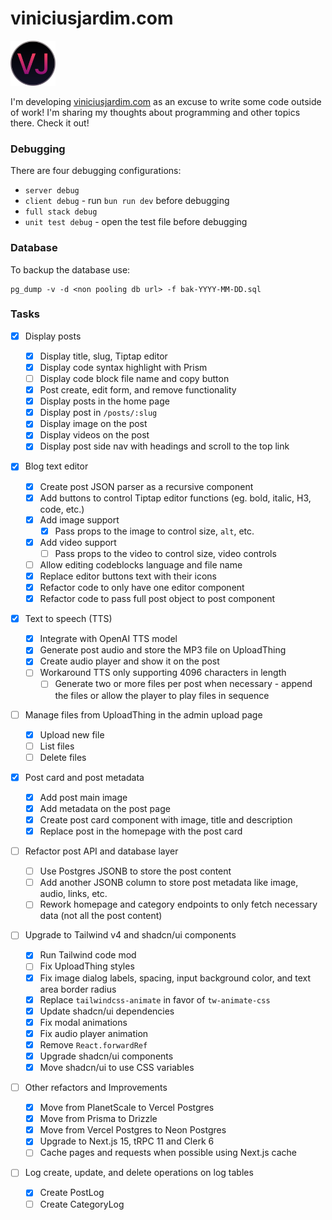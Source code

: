 # viniciusjardim.com

<img src="public/favicon-2.svg" alt="viniciusjardim.com logo" width="72" height="72">

I'm developing [viniciusjardim.com](https://www.viniciusjardim.com/) as an excuse to write some code outside of work! I'm sharing my thoughts about programming and other topics there. Check it out!

### Debugging

There are four debugging configurations:

- `server debug`
- `client debug` - run `bun run dev` before debugging
- `full stack debug`
- `unit test debug` - open the test file before debugging

### Database

To backup the database use:

```
pg_dump -v -d <non pooling db url> -f bak-YYYY-MM-DD.sql
```

### Tasks

- [x] Display posts
  - [x] Display title, slug, Tiptap editor
  - [x] Display code syntax highlight with Prism
  - [ ] Display code block file name and copy button
  - [x] Post create, edit form, and remove functionality
  - [x] Display posts in the home page
  - [x] Display post in `/posts/:slug`
  - [x] Display image on the post
  - [x] Display videos on the post
  - [x] Display post side nav with headings and scroll to the top link
- [x] Blog text editor

  - [x] Create post JSON parser as a recursive component
  - [x] Add buttons to control Tiptap editor functions (eg. bold, italic, H3, code, etc.)
  - [x] Add image support
    - [x] Pass props to the image to control size, `alt`, etc.
  - [x] Add video support
    - [ ] Pass props to the video to control size, video controls
  - [ ] Allow editing codeblocks language and file name
  - [x] Replace editor buttons text with their icons
  - [x] Refactor code to only have one editor component
  - [x] Refactor code to pass full post object to post component

- [x] Text to speech (TTS)
  - [x] Integrate with OpenAI TTS model
  - [x] Generate post audio and store the MP3 file on UploadThing
  - [x] Create audio player and show it on the post
  - [ ] Workaround TTS only supporting 4096 characters in length
    - [ ] Generate two or more files per post when necessary - append the files or allow the player to play files in sequence
- [ ] Manage files from UploadThing in the admin upload page
  - [x] Upload new file
  - [ ] List files
  - [ ] Delete files
- [x] Post card and post metadata
  - [x] Add post main image
  - [x] Add metadata on the post page
  - [x] Create post card component with image, title and description
  - [x] Replace post in the homepage with the post card
- [ ] Refactor post API and database layer
  - [ ] Use Postgres JSONB to store the post content
  - [ ] Add another JSONB column to store post metadata like image, audio, links, etc.
  - [ ] Rework homepage and category endpoints to only fetch necessary data (not all the post content)
- [ ] Upgrade to Tailwind v4 and shadcn/ui components
  - [x] Run Tailwind code mod
  - [ ] Fix UploadThing styles
  - [x] Fix image dialog labels, spacing, input background color, and text area border radius
  - [x] Replace `tailwindcss-animate` in favor of `tw-animate-css`
  - [x] Update shadcn/ui dependencies
  - [x] Fix modal animations
  - [x] Fix audio player animation
  - [x] Remove `React.forwardRef`
  - [x] Upgrade shadcn/ui components
  - [x] Move shadcn/ui to use CSS variables
- [ ] Other refactors and Improvements
  - [x] Move from PlanetScale to Vercel Postgres
  - [x] Move from Prisma to Drizzle
  - [x] Move from Vercel Postgres to Neon Postgres
  - [x] Upgrade to Next.js 15, tRPC 11 and Clerk 6
  - [ ] Cache pages and requests when possible using Next.js cache
- [ ] Log create, update, and delete operations on log tables
  - [x] Create PostLog
  - [ ] Create CategoryLog
